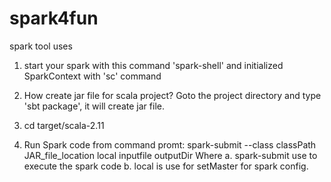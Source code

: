 # spark4fun
spark tool uses

1. start your spark with this command 'spark-shell' and initialized SparkContext with 'sc' command

2. How create jar file for scala project?
      Goto the project directory and type 'sbt package', it will create jar file.

3. cd target/scala-2.11

4. Run Spark code from command promt: spark-submit --class classPath JAR_file_location local inputfile outputDir
Where a. spark-submit use to execute the spark code
      b. local is use for setMaster for spark config.

